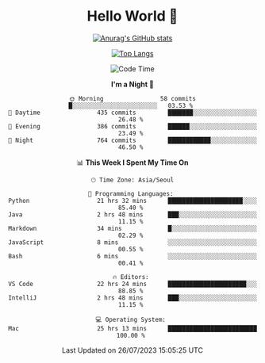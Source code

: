 <div align="center">

# Hello World 👋

[![Anurag's GitHub stats](https://github-readme-stats.vercel.app/api?username=taeho0888&show_icons=true&theme=dracula)](https://github.com/anuraghazra/github-readme-stats)

[![Top Langs](https://github-readme-stats.vercel.app/api/top-langs/?username=taeho0888&theme=dracula)](https://github.com/anuraghazra/github-readme-stats)
<!--
**taeho0888/taeho0888** is a ✨ _special_ ✨ repository because its `README.md` (this file) appears on your GitHub profile.

<!--START_SECTION:waka-->
![Code Time](http://img.shields.io/badge/Code%20Time-164%20hrs%2034%20mins-blue)

**I'm a Night 🦉** 

```text
🌞 Morning                58 commits          █░░░░░░░░░░░░░░░░░░░░░░░░   03.53 % 
🌆 Daytime                435 commits         ███████░░░░░░░░░░░░░░░░░░   26.48 % 
🌃 Evening                386 commits         ██████░░░░░░░░░░░░░░░░░░░   23.49 % 
🌙 Night                  764 commits         ████████████░░░░░░░░░░░░░   46.50 % 
```


📊 **This Week I Spent My Time On** 

```text
🕑︎ Time Zone: Asia/Seoul

💬 Programming Languages: 
Python                   21 hrs 32 mins      █████████████████████░░░░   85.40 % 
Java                     2 hrs 48 mins       ███░░░░░░░░░░░░░░░░░░░░░░   11.15 % 
Markdown                 34 mins             █░░░░░░░░░░░░░░░░░░░░░░░░   02.29 % 
JavaScript               8 mins              ░░░░░░░░░░░░░░░░░░░░░░░░░   00.55 % 
Bash                     6 mins              ░░░░░░░░░░░░░░░░░░░░░░░░░   00.41 % 

🔥 Editors: 
VS Code                  22 hrs 24 mins      ██████████████████████░░░   88.85 % 
IntelliJ                 2 hrs 48 mins       ███░░░░░░░░░░░░░░░░░░░░░░   11.15 % 

💻 Operating System: 
Mac                      25 hrs 13 mins      █████████████████████████   100.00 % 
```


 Last Updated on 26/07/2023 15:05:25 UTC
<!--END_SECTION:waka-->
</div>
